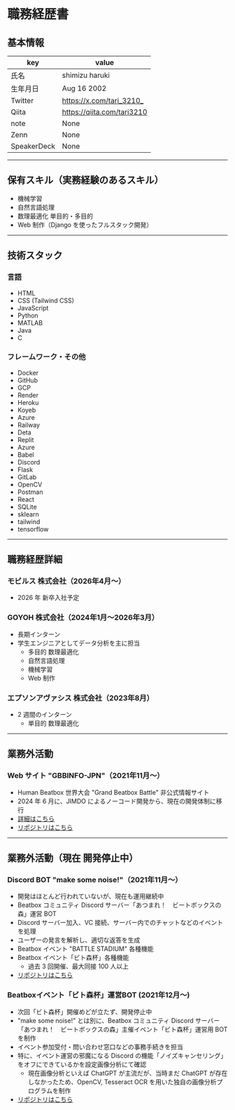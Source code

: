 # 職務経歴書

## 基本情報

|key|value|
|---|---|
|氏名|shimizu haruki|
|生年月日|Aug 16 2002|
|Twitter|<https://x.com/tari_3210_>|
|Qiita|<https://qiita.com/tari3210>|
|note|None|
|Zenn|None|
|SpeakerDeck|None|

---

## 保有スキル（実務経験のあるスキル）

- 機械学習
- 自然言語処理
- 数理最適化 単目的・多目的
- Web 制作（Django を使ったフルスタック開発）

---

## 技術スタック

### 言語

- HTML
- CSS (Tailwind CSS)
- JavaScript
- Python
- MATLAB
- Java
- C

### フレームワーク・その他

- Docker
- GitHub
- GCP
- Render
- Heroku
- Koyeb
- Azure
- Railway
- Deta
- Replit
- Azure
- Babel
- Discord
- Flask
- GitLab
- OpenCV
- Postman
- React
- SQLite
- sklearn
- tailwind
- tensorflow

---

## 職務経歴詳細

### モビルス 株式会社（2026年4月～）

- 2026 年 新卒入社予定

### GOYOH 株式会社（2024年1月～2026年3月）

- 長期インターン
- 学生エンジニアとしてデータ分析を主に担当
  - 多目的 数理最適化
  - 自然言語処理
  - 機械学習
  - Web 制作

### エプソンアヴァシス 株式会社（2023年8月）

- 2 週間のインターン
  - 単目的 数理最適化

---

## 業務外活動

### Web サイト "GBBINFO-JPN"（2021年11月～）

- Human Beatbox 世界大会 "Grand Beatbox Battle" 非公式情報サイト
- 2024 年 6 月に、JIMDO によるノーコード開発から、現在の開発体制に移行
- [詳細はこちら](https://qiita.com/tari3210/items/0561e91774863d165af0)
- [リポジトリはこちら](https://github.com/shumizu418128/gbbinfo2.0)

---

## 業務外活動（現在 開発停止中）

### Discord BOT "make some noise!"（2021年11月～）

- 開発はほとんど行われていないが、現在も運用継続中
- Beatbox コミュニティ Discord サーバー「あつまれ！　ビートボックスの森」運営 BOT
- Discord サーバー加入、VC 接続、サーバー内でのチャットなどのイベントを処理
- ユーザーの発言を解析し、適切な返答を生成
- Beatbox イベント "BATTLE STADIUM" 各種機能
- Beatbox イベント「ビト森杯」各種機能
  - 過去 3 回開催、最大同接 100 人以上
- [リポジトリはこちら](https://github.com/shumizu418128/make_some_noise)

### Beatboxイベント「ビト森杯」運営BOT (2021年12月～)

- 次回「ビト森杯」開催めどが立たず、開発停止中
- "make some noise!" とは別に、Beatbox コミュニティ Discord サーバー「あつまれ！　ビートボックスの森」主催イベント「ビト森杯」運営用 BOT を制作
- イベント参加受付・問い合わせ窓口などの事務手続きを担当
- 特に、イベント運営の邪魔になる Discord の機能「ノイズキャンセリング」をオフにできているかを設定画像分析にて確認
  - 現在画像分析といえば ChatGPT が主流だが、当時まだ ChatGPT が存在しなかったため、OpenCV, Tesseract OCR を用いた独自の画像分析プログラムを制作
- [リポジトリはこちら](https://github.com/shumizu418128/beatbox_forest_image)
